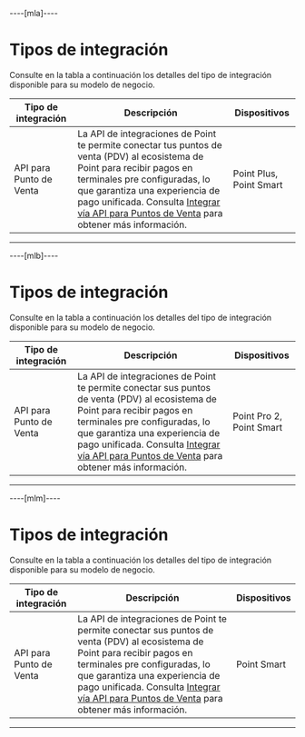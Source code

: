 ----[mla]----
# Tipos de integración

Consulte en la tabla a continuación los detalles del tipo de integración disponible para su modelo de negocio.

| Tipo de integración | Descripción | Dispositivos |
| --- | --- | --- |
| API para Punto de Venta | La API de integraciones de Point te permite conectar tus puntos de venta (PDV) al ecosistema de Point para recibir pagos en terminales pre configuradas, lo que garantiza una experiencia de pago unificada. Consulta [Integrar vía API para Puntos de Venta](/developers/es/docs/mp-point/integration-configuration/integrate-with-pdv/introduction) para obtener más información. | Point Plus, Point Smart |

------------
----[mlb]----
# Tipos de integración

Consulte en la tabla a continuación los detalles del tipo de integración disponible para su modelo de negocio.

| Tipo de integración | Descripción | Dispositivos |
| --- | --- | --- |
| API para Punto de Venta | La API de integraciones de Point te permite conectar sus puntos de venta (PDV) al ecosistema de Point para recibir pagos en terminales pre configuradas, lo que garantiza una experiencia de pago unificada. Consulta [Integrar vía API para Puntos de Venta](/developers/es/docs/mp-point/integration-configuration/integrate-with-pdv/introduction) para obtener más información. | Point Pro 2, Point Smart  |

------------
----[mlm]----
# Tipos de integración

Consulte en la tabla a continuación los detalles del tipo de integración disponible para su modelo de negocio.

| Tipo de integración | Descripción | Dispositivos |
| --- | --- | --- |
| API para Punto de Venta | La API de integraciones de Point te permite conectar sus puntos de venta (PDV) al ecosistema de Point para recibir pagos en terminales pre configuradas, lo que garantiza una experiencia de pago unificada. Consulta [Integrar vía API para Puntos de Venta](/developers/es/docs/mp-point/integration-configuration/integrate-with-pdv/introduction) para obtener más información. | Point Smart  |

------------
